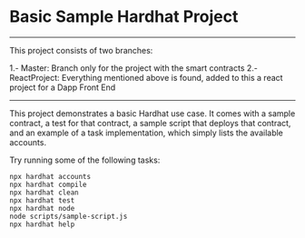 # Basic Sample Hardhat Project

**********************************************************
This project consists of two branches:

1.- Master: Branch only for the project with the smart contracts
2.- ReactProject: Everything mentioned above is found, added to this a react project for a Dapp Front End
**********************************************************
This project demonstrates a basic Hardhat use case. It comes with a sample contract, a test for that contract, a sample script that deploys that contract, and an example of a task implementation, which simply lists the available accounts.

Try running some of the following tasks:

```shell
npx hardhat accounts
npx hardhat compile
npx hardhat clean
npx hardhat test
npx hardhat node
node scripts/sample-script.js
npx hardhat help
```
